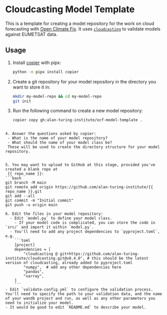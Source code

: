 # Cloudcasting Model Template

This is a template for creating a model repository for the work on cloud forecasting with [Open Climate Fix](https://openclimatefix.org/).
It uses [`cloudcasting`](https://github.com/alan-turing-institute/cloudcasting) to validate models against EUMETSAT data.

## Usage

1. Install [copier](https://copier.readthedocs.io/en/stable/) with pipx:
   ```bash
   python -m pipx install copier

2. Create a git repository for your model repository in the directory you want to store it in:
   ```bash
   mkdir my-model-repo && cd my-model-repo
   git init
   ```
3. Run the following command to create a new model repository:
   ```bash
   copier copy gh:alan-turing-institute/ocf-model-template .
  ```

4. Answer the questions asked by copier:
   - What is the name of your model repository?
   - What should the name of your model class be?
   These will be used to create the directory structure for your model repository.


5. You may want to upload to GitHub at this stage, provided you've created a blank repo at
   {{ repo_name }}:
  ```bash
  git branch -M main
  git remote add origin https://github.com/alan-turing-institute/{{ repo_name }}.git
  git add --all
  git commit -m "Initial commit"
  git push -u origin main

6. Edit the files in your model repository:
    - Edit `model.py` to define your model class.
      - If your model code is complicated, you can store the code in `src/` and import it within `model.py`.
    - You'll need to add any project dependencies to `pyproject.toml`, e.g.
      ```toml
      [project]
      dependencies = [
          "cloudcasting @ git+https://github.com/alan-turing-institute/cloudcasting.git@v0.4.0", # this should be the latest version of cloudcasting, already added to pyproject.toml
          "numpy",  # add any other dependencies here
          "pandas",
          "xarray",
      ]
      ```
  - Edit `validate-config.yml` to configure the validation process. You'll need to specify the path to your validation data, and the name of your wandb project and run, as well as any other parameters you need to initialize your model.
  - It would be good to edit `README.md` to describe your model.